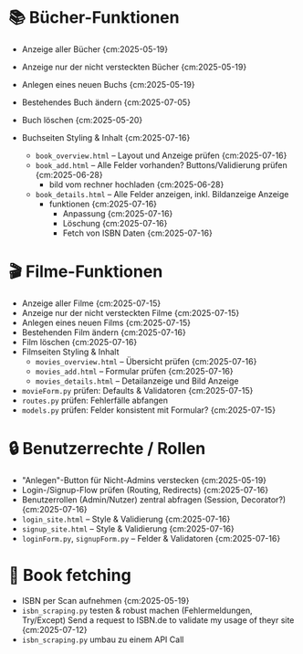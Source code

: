 # 📚 Bücher-Funktionen
- Anzeige aller Bücher {cm:2025-05-19}
- Anzeige nur der nicht versteckten Bücher  {cm:2025-05-19}
- Anlegen eines neuen Buchs {cm:2025-05-19}
- Bestehendes Buch ändern {cm:2025-07-05}
- Buch löschen   {cm:2025-05-20}

- Buchseiten Styling & Inhalt {cm:2025-07-16}
  - `book_overview.html` – Layout und Anzeige prüfen {cm:2025-07-16}
  - `book_add.html` – Alle Felder vorhanden? Buttons/Validierung prüfen {cm:2025-06-28}
    - bild vom rechner hochladen {cm:2025-06-28}
  - `book_details.html` – Alle Felder anzeigen, inkl. Bildanzeige Anzeige
    - funktionen {cm:2025-07-16}
      - Anpassung {cm:2025-07-16}
      - Löschung {cm:2025-07-16}
      - Fetch von ISBN Daten {cm:2025-07-16}

# 🎬 Filme-Funktionen
- Anzeige aller Filme {cm:2025-07-15}
- Anzeige nur der nicht versteckten Filme  {cm:2025-07-15}
- Anlegen eines neuen Films  {cm:2025-07-15}
- Bestehenden Film ändern {cm:2025-07-16}
- Film löschen {cm:2025-07-16}
- Filmseiten Styling & Inhalt
  - `movies_overview.html` – Übersicht prüfen {cm:2025-07-16}
  - `movies_add.html` – Formular prüfen {cm:2025-07-16}
  - `movies_details.html` – Detailanzeige und Bild Anzeige
- `movieForm.py` prüfen: Defaults & Validatoren {cm:2025-07-15}
- `routes.py` prüfen: Fehlerfälle abfangen
- `models.py` prüfen: Felder konsistent mit Formular? {cm:2025-07-15}

# 🔒 Benutzerrechte / Rollen
- "Anlegen"-Button für Nicht-Admins verstecken {cm:2025-05-19}
- Login-/Signup-Flow prüfen (Routing, Redirects)  {cm:2025-07-16}
- Benutzerrollen (Admin/Nutzer) zentral abfragen (Session, Decorator?)  {cm:2025-07-16}
- `login_site.html` – Style & Validierung {cm:2025-07-16}
- `signup_site.html` – Style & Validierung {cm:2025-07-16}
- `loginForm.py`, `signupForm.py` – Felder & Validatoren {cm:2025-07-16}


# 🧪 Book fetching
- ISBN per Scan aufnehmen {cm:2025-05-19}
- `isbn_scraping.py` testen & robust machen (Fehlermeldungen, Try/Except)
  Send a request to ISBN.de to validate my usage of theyr site {cm:2025-07-12}
- `isbn_scraping.py` umbau zu einem API Call
